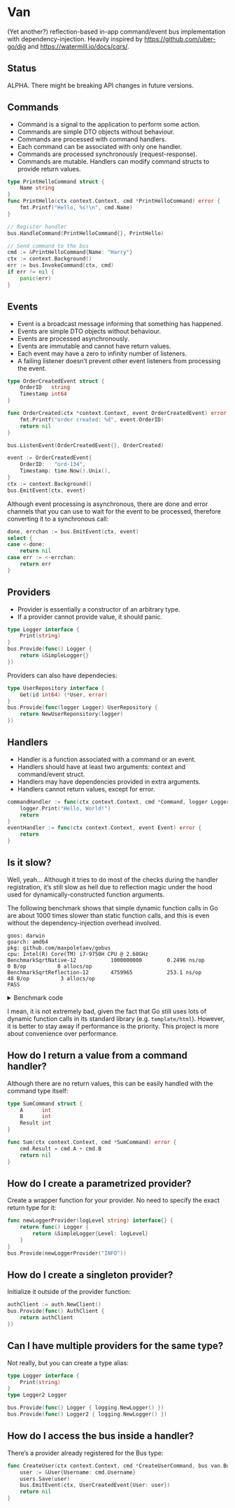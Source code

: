 # Van

(Yet another?) reflection-based in-app command/event bus implementation with dependency-injection. Heavily inspired by https://github.com/uber-go/dig and https://watermill.io/docs/cqrs/.

## Status

ALPHA. There might be breaking API changes in future versions.

## Commands

 * Command is a signal to the application to perform some action.
 * Commands are simple DTO objects without behaviour.
 * Commands are processed with command handlers.
 * Each command can be associated with only one handler.
 * Commands are processed synchronously (request-response).
 * Commands are mutable. Handlers can modify command structs to provide return values.

```go
type PrintHelloCommand struct {
	Name string
}
func PrintHello(ctx context.Context, cmd *PrintHelloCommand) error {
	fmt.Printf("Hello, %s!\n", cmd.Name)
}

// Register handler
bus.HandleCommand(PrintHelloCommand{}, PrintHello)

// Send command to the bus
cmd := &PrintHelloCommand{Name: "Harry"}
ctx := context.Background()
err := bus.InvokeCommand(ctx, cmd)
if err != nil {
	panic(err)
}
```

## Events

 * Event is a broadcast message informing that something has happened.
 * Events are simple DTO objects without behaviour.
 * Events are processed asynchronously.
 * Events are immutable and cannot have return values.
 * Each event may have a zero to infinity number of listeners.
 * A failing listener doesn’t prevent other event listeners from processing the event.

```go
type OrderCreatedEvent struct {
	OrderID	  string
	Timestamp int64
}

func OrderCreated(ctx *context.Context, event OrderCreatedEvent) error {
	fmt.Printf("order created: %d", event.OrderID)
	return nil
}

bus.ListenEvent(OrderCreatedEvent{}, OrderCreated)

event := OrderCreatedEvent{
	OrderID:   "ord-134",
	Timestamp: time.Now().Unix(),
}
ctx := context.Background()
bus.EmitEvent(ctx, event)
```

Although event processing is asynchronous, there are done and error channels that you can use to wait for the event to be processed, therefore converting it to a synchronous call:

```go
done, errchan := bus.EmitEvent(ctx, event)
select {
case <-done:
	return nil
case err := <-errchan:
	return err
}
```

## Providers

 * Provider is essentially a constructor of an arbitrary type.
 * If a provider cannot provide value, it should panic.

```go
type Logger interface {
	Print(string)
}
bus.Provide(func() Logger {
	return &SimpleLogger{}
})
```

Providers can also have dependecies:

```go
type UserRepository interface {
	Get(id int64) (*User, error)
}
bus.Provide(func(logger Logger) UserRepository {
	return NewUserReponsitory(logger)
})
```

## Handlers

 * Handler is a function associated with a command or an event.
 * Handlers should have at least two arguments: context and command/event struct.
 * Handlers may have dependencies provided in extra arguments.
 * Handlers cannot return values, except for error.

```go
commandHandler := func(ctx context.Context, cmd *Command, logger Logger) error {
	logger.Print("Hello, World!")
	return
}
eventHandler := func(ctx context.Context, event Event) error {
	return
}
```

## Is it slow?

Well, yeah... Although it tries to do most of the checks during the handler registration, it’s still slow as hell due to reflection magic under the hood used for dynamically-constructed function arguments.

The following benchmark shows that simple dynamic function calls in Go are about 1000 times slower than static function calls, and this is even without the dependency-injection overhead involved.

```
goos: darwin
goarch: amd64
pkg: github.com/maxpoletaev/gobus
cpu: Intel(R) Core(TM) i7-9750H CPU @ 2.60GHz
BenchmarkSqrtNative-12        	 1000000000	       0.2496 ns/op	       0 B/op	       0 allocs/op
BenchmarkSqrtReflection-12    	 4759965	       253.1 ns/op	      48 B/op	       3 allocs/op
PASS
```

<details>
<summary>Benchmark code</summary>

```go
func BenchmarkSqrtNative(b *testing.B) {
	sqrt := func(v float64) float64 {
		return math.Sqrt(v)
	}
	b.ResetTimer()
	for i := 0; i < b.N; i++ {
		sqrt(float64(i))
	}
}

func BenchmarkSqrtReflection(b *testing.B) {
	sqrt := func(v float64) error {
		math.Sqrt(v)
		return nil
	}
	sqrtV := reflect.ValueOf(sqrt)
	b.ResetTimer()
	for i := 0; i < b.N; i++ {
		sqrtV.Call([]reflect.Value{reflect.ValueOf(float64(i))})
	}
}
```
</details>

I mean, it is not extremely bad, given the fact that Go still uses lots of dynamic function calls in its standard library (e.g. `template/html`). However, it is better to stay away if performance is the priority. This project is more about convenience over performance.

## How do I return a value from a command handler?

Although there are no return values, this can be easily handled with the command type itself:

```go
type SumCommand struct {
	A      int
	B      int
	Result int
}

func Sum(ctx context.Context, cmd *SumCommand) error {
	cmd.Result = cmd.A + cmd.B
	return nil
}
```

## How do I create a parametrized provider?

Create a wrapper function for your provider. No need to specify the exact return type for it:

```go
func newLoggerProvider(logLevel string) interface{} {
	return func() Logger {
		return &SimpleLogger{Level: logLevel}
	}
}
bus.Provide(newLoggerProvider("INFO"))
```

## How do I create a singleton provider?

Initialize it outside of the provider function:

```go
authClient := auth.NewClient()
bus.Provide(func() AuthClient {
    return authClient
})
```

## Can I have multiple providers for the same type?

Not really, but you can create a type alias:

```go
type Logger interface {
    Print(string)
}
type Logger2 Logger

bus.Provide(func() Logger { logging.NewLogger() })
bus.Provide(func() Logger2 { logging.NewLogger() })
```

## How do I access the bus inside a handler?

There’s a provider already registered for the Bus type:

```go
func CreateUser(ctx context.Context, cmd *CreateUserCommand, bus van.Bus, users UserRepository) error {
	user := &User{Username: cmd.Username}
	users.Save(user)
	bus.EmitEvent(ctx, UserCreatedEvent{User: user})
	return nil
}
```
